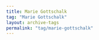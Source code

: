 ```yaml
---
title: Marie Gottschalk
tag: "Marie Gottschalk"
layout: archive-tags
permalink: "tag/marie-gottschalk"
---
```

